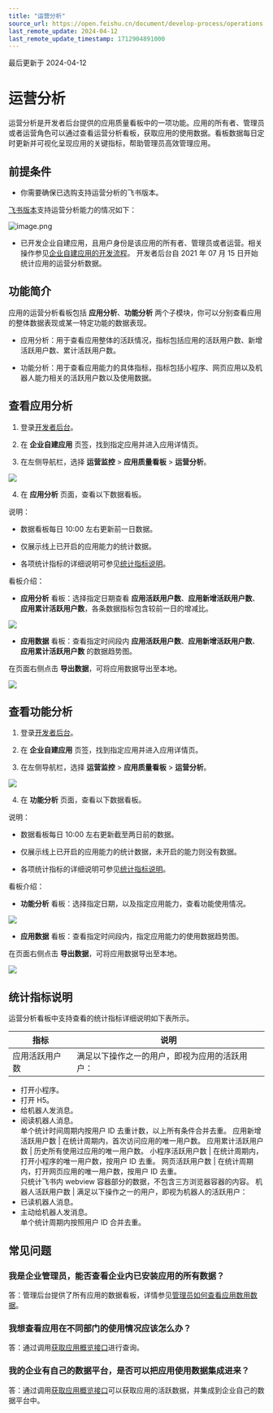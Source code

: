 ```yaml
---
title: "运营分析"
source_url: https://open.feishu.cn/document/develop-process/operations-analysis/operations-analysis
last_remote_update: 2024-04-12
last_remote_update_timestamp: 1712904891000
---
```

最后更新于 2024-04-12

# 运营分析

运营分析是开发者后台提供的应用质量看板中的一项功能。应用的所有者、管理员或者运营角色可以通过查看运营分析看板，获取应用的使用数据。看板数据每日定时更新并可视化呈现应用的关键指标，帮助管理员高效管理应用。

## 前提条件

- 你需要确保已选购支持运营分析的飞书版本。

[飞书版本](https://www.feishu.cn/service)支持运营分析能力的情况如下：

![image.png](https://sf3-cn.feishucdn.com/obj/open-platform-opendoc/6617690bd968ca840379270efeb95061_xAAxz0rEnW.png?height=153&lazyload=true&maxWidth=750&width=873)

- 已开发企业自建应用，且用户身份是该应用的所有者、管理员或者运营。相关操作参见[企业自建应用的开发流程](https://open.feishu.cn/document/home/introduction-to-custom-app-development/self-built-application-development-process)。
开发者后台自 2021 年 07 月 15 日开始统计应用的运营分析数据。

## 功能简介

应用的运营分析看板包括 **应用分析**、**功能分析** 两个子模块，你可以分别查看应用的整体数据表现或某一特定功能的数据表现。

- 应用分析：用于查看应用整体的活跃情况，指标包括应用的活跃用户数、新增活跃用户数、累计活跃用户数。

- 功能分析：用于查看应用能力的具体指标，指标包括小程序、网页应用以及机器人能力相关的活跃用户数以及使用数据。

## 查看应用分析

1. 登录[开发者后台](https://open.feishu.cn/app)。

2. 在 **企业自建应用** 页签，找到指定应用并进入应用详情页。

3. 在左侧导航栏，选择 **运营监控** > **应用质量看板** > **运营分析**。

![](https://sf3-cn.feishucdn.com/obj/open-platform-opendoc/bce12f6d37a22759a6c537c98a6b4d2b_KXrPzLHbul.png?height=1302&lazyload=true&maxWidth=600&width=2872)

4. 在 **应用分析** 页面，查看以下数据看板。

说明：

- 数据看板每日 10:00 左右更新前一日数据。

- 仅展示线上已开启的应用能力的统计数据。

- 各项统计指标的详细说明可参见[统计指标说明](#统计指标说明)。

看板介绍：

- **应用分析** 看板：选择指定日期查看 **应用活跃用户数**、**应用新增活跃用户数**、**应用累计活跃用户数**，各条数据指标包含较前一日的增减比。

![](https://sf3-cn.feishucdn.com/obj/open-platform-opendoc/93899e8747cb848bff82954489163f5a_rEF5dQDmiV.png?height=784&lazyload=true&maxWidth=600&width=2366)

- **应用数据** 看板：查看指定时间段内 **应用活跃用户数**、**应用新增活跃用户数**、**应用累计活跃用户数** 的数据趋势图。

在页面右侧点击 **导出数据**，可将应用数据导出至本地。

![](https://sf3-cn.feishucdn.com/obj/open-platform-opendoc/ff482848037716e2eaa5b2c31b5532fd_tGBamXmo8e.png?height=1290&lazyload=true&maxWidth=600&width=2344)

## 查看功能分析

1. 登录[开发者后台](https://open.feishu.cn/app)。

2. 在 **企业自建应用** 页签，找到指定应用并进入应用详情页。

3. 在左侧导航栏，选择 **运营监控** > **应用质量看板** > **运营分析**。

![](https://sf3-cn.feishucdn.com/obj/open-platform-opendoc/bce12f6d37a22759a6c537c98a6b4d2b_93XkDTaL9f.png?height=1302&lazyload=true&maxWidth=600&width=2872)

4. 在 **功能分析** 页面，查看以下数据看板。

说明：

- 数据看板每日 10:00 左右更新截至两日前的数据。

- 仅展示线上已开启的应用能力的统计数据，未开启的能力则没有数据。

- 各项统计指标的详细说明可参见[统计指标说明](#统计指标说明)。

看板介绍：

- **功能分析** 看板：选择指定日期，以及指定应用能力，查看功能使用情况。

![](https://sf3-cn.feishucdn.com/obj/open-platform-opendoc/fdff0abbf1253eddd195d7a203985baf_oxhpTmkX5L.png?height=836&lazyload=true&maxWidth=600&width=2350)

- **应用数据** 看板：查看指定时间段内，指定应用能力的使用数据趋势图。

在页面右侧点击 **导出数据**，可将应用数据导出至本地。

![](https://sf3-cn.feishucdn.com/obj/open-platform-opendoc/47132a3e7570d3ee2eeaca5a84c391ac_SEuud4XCFF.png?height=1286&lazyload=true&maxWidth=600&width=2314)

## 统计指标说明

运营分析看板中支持查看的统计指标详细说明如下表所示。

指标 | 说明
--- | ---
应用活跃用户数 | 满足以下操作之一的用户，即视为应用的活跃用户：  
- 打开小程序。  
- 打开 H5。  
- 给机器人发消息。  
- 阅读机器人消息。  
单个统计时间周期内按用户 ID 去重计数，以上所有条件合并去重。
应用新增活跃用户数 | 在统计周期内，首次访问应用的唯一用户数。
应用累计活跃用户数 | 历史所有使用过应用的唯一用户数。
小程序活跃用户数 | 在统计周期内，打开小程序的唯一用户数，按用户 ID 去重。
网页活跃用户数 | 在统计周期内，打开网页应用的唯一用户数，按用户 ID 去重。  
只统计飞书内 webview 容器部分的数据，不包含三方浏览器容器的内容。
机器人活跃用户数 | 满足以下操作之一的用户，即视为机器人的活跃用户：  
- 已读机器人消息。  
- 主动给机器人发消息。  
单个统计周期内按照用户 ID 合并去重。

## 常见问题

### 我是企业管理员，能否查看企业内已安装应用的所有数据？

答：管理后台提供了所有应用的数据看板，详情参见[管理员如何查看应用数用数据](https://www.feishu.cn/hc/zh-CN/articles/436290455066-%E7%AE%A1%E7%90%86%E5%91%98%E5%A6%82%E4%BD%95%E6%9F%A5%E7%9C%8B%E5%BA%94%E7%94%A8%E4%BD%BF%E7%94%A8%E6%95%B0%E6%8D%AE)。

### 我想查看应用在不同部门的使用情况应该怎么办？

答：通过调用[获取应用概览接口](https://open.feishu.cn/document/uAjLw4CM/ukTMukTMukTM/application-v6/application-app_usage/overview)进行查询。

### 我的企业有自己的数据平台，是否可以把应用使用数据集成进来？

答：通过调用[获取应用概览接口](https://open.feishu.cn/document/uAjLw4CM/ukTMukTMukTM/application-v6/application-app_usage/overview)可以获取应用的活跃数据，并集成到企业自己的数据平台中。
